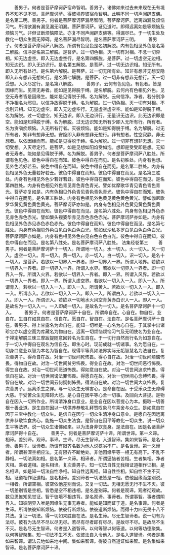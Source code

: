 <!-- { "loadSidebar": true } -->
　　善男子。何者是菩萨摩诃萨宿命智明。善男子。诸佛如来过去未来现在无有境界不知不见不觉。菩萨摩诃萨。得彼境界彼宿命智明。此明不同一切声闻辟支佛。是名第二明。善男子。何者是菩萨摩诃萨漏尽智明。菩萨摩诃萨。远离四漏及烦恼习气。所谓欲漏有漏见漏无明漏。菩萨摩诃萨。证见道时。即得远离如是等烦恼及烦恼习气。非但证断烦恼障法。亦复不同声闻辟支佛等。得漏尽已。于一切生处及教化一切众生而无障碍。是名菩萨漏尽智明。是名菩萨摩诃萨三明。
　　善男子。何者是菩萨摩诃萨八解脱。所谓有色见色是名初解脱。内有色相见外色是名第二解脱。信净是名第三解脱。是菩萨。过一切色相。灭一切有对相。不念一切异相。知无边虚空。即入无边虚空行。是名第四解脱。是菩萨。过一切虚空无边相。知无边识。即入无边识行。是名第五解脱。是菩萨。过一切无边识相。知无所有。即入无所有处行。是名第六解脱。是菩萨。过一切无所有处。知非有想非无想安隐即入非有想非无想处行。是名第七解脱。是菩萨。过一切非有想非无想行。灭一切受想。入灭尽定行。是名第八解脱。
　　善男子。云何有色见色。有色者。皆是因缘而生。见空无寿者。能如是见得脱于缚。是名解脱。云何内有色相见外色。见空无寿者皆是因缘生。能如是见得脱于缚。名为解脱。云何信净。净者。若分别净不净相名为邪见。以信净故得脱于缚。名为解脱。过一切色相。灭一切有对相。不念别异相。知无边虚空。即入无边虚空行。无量虚空虚空空。能如是知得脱于缚。名为解脱。过一切虚空。知无边识。即入无边识行。无量识无边识。此无边识即是空。能如是知得脱于缚。名为解脱。过无边识知无所有少即入无所有行。所有者。名为贪嗔痴烦恼。入无所有行者。灭彼烦恼。能如是知得脱于缚。名为解脱。过无所有者。知非有想非无想。安隐即入非有想非无想行。非有想者。性空寂静。非无想者。以依因缘而有。能如是见得脱于缚。名为解脱。过一切非有想非无想。灭一切受想。入灭尽定行。是菩萨。如是见想如阳焰受如泡。想即是受受即是想。无知者无寿者。能如是见得脱于缚。名为解脱。善男子。何者是菩萨摩诃萨八胜处。所谓有色见色。彼色中得自在而知。彼色中得自在而见。是名初胜处。内身有色想。见外色若好若丑。彼色中得自在而知。彼色中得自在而见。是名第二胜处。内身有色相见外色无量若好若丑。彼色中得自在而知。彼色中得自在而见。是名第三胜处。内身有色相见外色少若好若丑。彼色中得自在而知。彼色中得自在而见。是名第四胜处。内身有色相见外色青见青色青色青光。譬如优摩歌华青见青色青色青光。菩萨亦复如是。内有色相见外色青见青色青色青光。彼色中得自在而知。彼色中得自在而见。是名第五胜处。内身有色相见外色黄见黄色黄色黄光。譬如伽尼歌罗华黄见黄色黄色黄光。菩萨摩诃萨亦如是。内身有色相见外色黄见黄色黄色黄光。彼色中得自在而知。彼色中得自在而见。是名第六胜处。内身有色相见外色赤见赤色赤色赤光。譬如槃头视婆华赤见赤色赤色赤光。菩萨摩诃萨亦如是。内身有色相见外色赤见赤色赤色赤光。彼色中得自在而知。彼色中得自在而见。是名第七胜处。内身有色相见外色白见白色白色白光。譬如优沙私多罗白见白色白色白光。菩萨摩诃萨亦如是。内身有色相见外色白见白色白色白光。彼色中得自在而知。彼色中得自在而见。是名第八胜处。是名菩萨摩诃萨八胜处。
法集经卷第三
　　善男子。何者是菩萨摩诃萨十一切入。所谓地一切入。水一切入。火一切入。风一切入。虚空一切入。青一切入。黄一切入。赤一切入。白一切入。识一切入。是名十一切入。是菩萨。若欲以一切界入一界者。即一切界入一界。所谓入地界。若欲以一切界入一界者。即一切界入一界。所谓入水界。若欲以一切界入一界者。即一切界入一界。所谓入火界。若欲以一切界入一界者。即入一界。所谓入风界。若欲以一切界入一界者。即入一界。所谓入虚空界。若欲以一切入入一入。即入一入。所谓青入。若欲以一切入入一入。即入一入。所谓黄入。若欲以一切入入一入。即入一入。所谓赤入。若欲以一切入入一入。即入一入。所谓白入。若欲以一切入入一入。即入一入。所谓识入。若欲以一切地水火风空青黄赤白识入一入。即入一入。是故名为一切入入一。一入即成一切入。是故名为一切入。是名菩萨摩诃萨十一切入。
　　善男子。何者是菩萨摩诃萨十自在。所谓命自在。心自在。物自在。业自在。生自在如意自在。信自在。愿自在。智自在。法自在。是名菩萨摩诃萨十自在。善男子。得上甘露名为命自在。能知一切唯是一心名为心自在。于其掌中出诸珍宝亦以虚空而为库藏名为物自在。远离一切烦恼烦恼习气及无明使名为业自在。于禅定解脱三昧三摩跋提随意回转名为生自在。于一切行自然而行名为如意自在。于一切入中得自在观名为信自在。即生心时。现前成就一切诸事。名为愿自在。一切身口意业以智为本名为智自在。现得平等真如法界实际无垢智慧名为法自在。复次善男子。得命自在故。对治一切世间死怖畏。得心自在故。对治一切世间烦恼怖畏。得物自在故。对治一切世间贫穷怖畏。得业自在故。对治一切世间恶行怖畏。得生自在故。对治一切世间恶道怖畏。得如意自在故。对治一切世间追求怖畏。得信自在故。对治一切世间谤法罪怖畏。得愿自在故。对治一切世间心念缚怖畏。得智自在故。对治一切世间云何疑刺怖畏。得法自在故。对治一切世间大众怖畏。复次善男子。远离杀生之罪。与一切众生无嗔害心。是命自在因。于受乐众生无障碍大慈。于受苦众生无障碍大悲。是心自在因平等心舍一切事。及回向大菩提。是物自在因入一切所作业。所谓清净身口意业。是业自在因以菩提心为本。摄取一切善根十善业道。是生自在因以一切供养恭敬礼拜赞叹象马车乘舍与众生。是如意自在因于三宝中教化一切众生。是信自在因与一切众生清净身口意业。是愿自在因远离供养恭敬饮食贪心。能施一切众生法食。是智自在因平等教化一切众生。说一切众生平等法界。说一切众生诸佛如来。以为法身非饮食身。是法自在。因是名诸菩萨摩诃萨得十自在。
　　善男子。何者是菩萨摩诃萨十谛。所谓世谛。第一义谛。相谛。差别谛。观谛。事谛。生谛。尽无生智谛。入道智谛。集如来智谛。是名十谛。善男子。世谛者。所谓有限齐名数为他人说狭劣不广。是名世谛。第一义谛者。所谓甚深空相应法。无有限齐不断绝处。非他因缘平等一相无有高下。不乱不静相。一切法真如相。是名第一义谛。相谛者。所谓逼恼者苦相。生者集相。净者灭相。乘者道相。是名相谛。复次善男子。知一切法自性无我相证道相作证相。是名相谛。如是知一切法自性净相。知自性远离相。知自性空相。知自性不生不灭相。证道相作证道相。是名相谛。差别谛者一切法皆是一相。依他因缘而差别说。一相者。所谓空相。彼空依他差别而说。又复一切法。无相无愿无行不生不灭。彼一切差别皆是空相。皆悉是空不相违相。是名差别谛。何者是观谛。观者彻观故。数见思惟知见觉证。智于彼境不相违背。是名观谛。事谛者。所谓事智。事者谓阴界入。知彼阴界入唯是因缘生无事无寿者。能如是知而证于道。是名事谛。何者是生谛。所谓依彼知断烦恼。依彼行断烦恼。依彼道断烦恼。而得十力四无畏十八不共法。复证一切法。得一切如来胜自在法。是名生谛。尽无生智谛者。说一切有为法尽。彼有为法尽不尽以尽无尽。若尽有尽者即有尽尽。是故尽不尽。是故尽不生不灭。是名尽无生智谛。何者是入道智谛。以何等智以何等道。以何等功德聚集。以何等智聚集。知一切法不生不灭。依彼法自入令他入。是名入道智谛。何者是集如来智谛。谓法云地如来地中间。集如来智谛。得彼自然道证如来智。是名集如来智谛。是名菩萨摩诃萨十谛。

